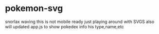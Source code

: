 # pokemon-svg
snorlax waving
 this is not mobile ready just playing around with SVGS also will updated app.js to show pokedex info his type,name,etc 
